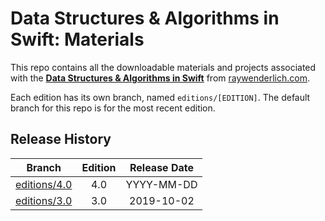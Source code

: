 # Data Structures & Algorithms in Swift: Materials


This repo contains all the downloadable materials and projects associated with the **[Data Structures & Algorithms in Swift](https://store.raywenderlich.com/products/data-structures-and-algorithms-in-swift)** from [raywenderlich.com](https://www.raywenderlich.com).

Each edition has its own branch, named `editions/[EDITION]`. The default branch for this repo is for the most recent edition.

## Release History

| Branch                                                                           | Edition | Release Date |
| -------------------------------------------------------------------------------- |:-------:|:------------:|
| [editions/4.0](https://github.com/raywenderlich/alg-materials/tree/editions/4.0) | 4.0     | YYYY-MM-DD   |
| [editions/3.0](https://github.com/raywenderlich/alg-materials/tree/editions/3.0) | 3.0     | 2019-10-02   |
